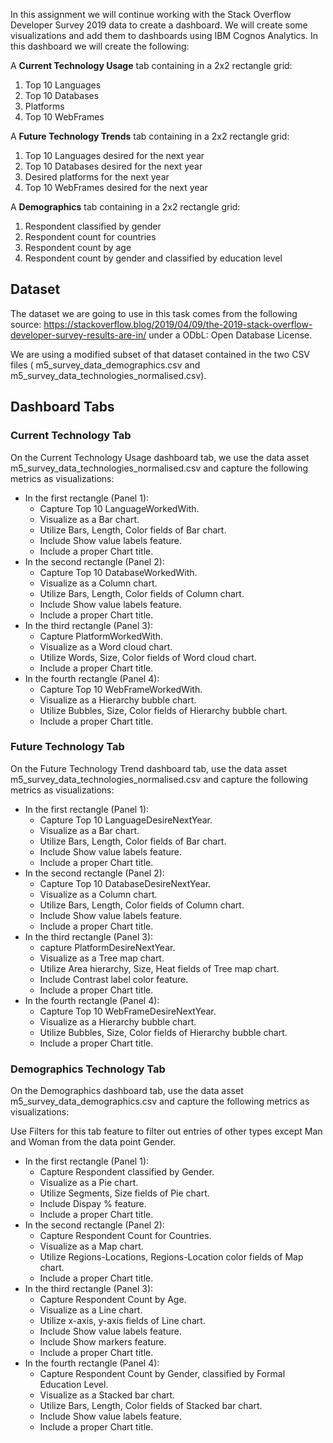 In this assignment we will continue working with the Stack Overflow Developer Survey 2019 data to create a dashboard. We will create some visualizations and add them to dashboards using IBM Cognos Analytics. In this dashboard we will create the following:

A **Current Technology Usage** tab containing in a 2x2 rectangle grid:

1. Top 10 Languages
2. Top 10 Databases
3. Platforms
4. Top 10 WebFrames

A **Future Technology Trends** tab containing in a 2x2 rectangle grid:

1. Top 10 Languages desired for the next year
2. Top 10 Databases desired for the next year
3. Desired platforms for the next year
4. Top 10 WebFrames desired for the next year

A **Demographics** tab containing in a 2x2 rectangle grid:

1. Respondent classified by gender
2. Respondent count for countries
3. Respondent count by age
4. Respondent count by gender and classified by education level

## Dataset

The dataset we are going to use in this task comes from the following source: https://stackoverflow.blog/2019/04/09/the-2019-stack-overflow-developer-survey-results-are-in/ under a ODbL: Open Database License.

We are using a modified subset of that dataset contained in the two CSV files ( m5_survey_data_demographics.csv and m5_survey_data_technologies_normalised.csv).

## Dashboard Tabs

### Current Technology Tab

On the Current Technology Usage dashboard tab, we use the data asset m5_survey_data_technologies_normalised.csv and capture the following metrics as visualizations:

- In the first rectangle (Panel 1):
  - Capture Top 10 LanguageWorkedWith.
  - Visualize as a Bar chart.
  - Utilize Bars, Length, Color fields of Bar chart.
  - Include Show value labels feature.
  - Include a proper Chart title.
- In the second rectangle (Panel 2):
  - Capture Top 10 DatabaseWorkedWith.
  - Visualize as a Column chart.
  - Utilize Bars, Length, Color fields of Column chart.
  - Include Show value labels feature.
  - Include a proper Chart title.
- In the third rectangle (Panel 3):
  - Capture PlatformWorkedWith.
  - Visualize as a Word cloud chart.
  - Utilize Words, Size, Color fields of Word cloud chart.
  - Include a proper Chart title.
- In the fourth rectangle (Panel 4):
  - Capture Top 10 WebFrameWorkedWith.
  - Visualize as a Hierarchy bubble chart.
  - Utilize Bubbles, Size, Color fields of Hierarchy bubble chart.
  - Include a proper Chart title.

### Future Technology Tab

On the Future Technology Trend dashboard tab, use the data asset m5_survey_data_technologies_normalised.csv and capture the following metrics as visualizations:

- In the first rectangle (Panel 1):
  - Capture Top 10 LanguageDesireNextYear.
  - Visualize as a Bar chart.
  - Utilize Bars, Length, Color fields of Bar chart.
  - Include Show value labels feature.
  - Include a proper Chart title.
- In the second rectangle (Panel 2):
  - Capture Top 10 DatabaseDesireNextYear.
  - Visualize as a Column chart.
  - Utilize Bars, Length, Color fields of Column chart.
  - Include Show value labels feature.
  - Include a proper Chart title.
- In the third rectangle (Panel 3):
  - capture PlatformDesireNextYear.
  - Visualize as a Tree map chart.
  - Utilize Area hierarchy, Size, Heat fields of Tree map chart.
  - Include Contrast label color feature.
  - Include a proper Chart title.
- In the fourth rectangle (Panel 4):
  - Capture Top 10 WebFrameDesireNextYear.
  - Visualize as a Hierarchy bubble chart.
  - Utilize Bubbles, Size, Color fields of Hierarchy bubble chart.
  - Include a proper Chart title.

### Demographics Technology Tab

On the Demographics dashboard tab, use the data asset m5_survey_data_demographics.csv and capture the following metrics as visualizations:

Use Filters for this tab feature to filter out entries of other types except Man and Woman from the data point Gender.

- In the first rectangle (Panel 1):
  - Capture Respondent classified by Gender.
  - Visualize as a Pie chart.
  - Utilize Segments, Size fields of Pie chart.
  - Include Dispay % feature.
  - Include a proper Chart title.
- In the second rectangle (Panel 2):
  - Capture Respondent Count for Countries.
  - Visualize as a Map chart.
  - Utilize Regions-Locations, Regions-Location color fields of Map chart.
  - Include a proper Chart title.
- In the third rectangle (Panel 3):
  - Capture Respondent Count by Age.
  - Visualize as a Line chart.
  - Utilize x-axis, y-axis fields of Line chart.
  - Include Show value labels feature.
  - Include Show markers feature.
  - Include a proper Chart title.
- In the fourth rectangle (Panel 4):
  - Capture Respondent Count by Gender, classified by Formal Education Level.
  - Visualize as a Stacked bar chart.
  - Utilize Bars, Length, Color fields of Stacked bar chart.
  - Include Show value labels feature.
  - Include a proper Chart title.

